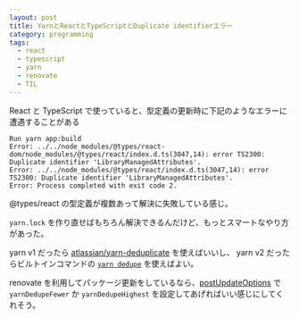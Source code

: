 ```yaml
---
layout: post
title: YarnとReactとTypeScriptとDuplicate identifierエラー
category: programming
tags:
  - react
  - typescript
  - yarn
  - renovate
  - TIL
---
```


React と TypeScript で使っていると、型定義の更新時に下記のようなエラーに遭遇することがある

```
Run yarn app:build
Error: ../../node_modules/@types/react-dom/node_modules/@types/react/index.d.ts(3047,14): error TS2300: Duplicate identifier 'LibraryManagedAttributes'.
Error: ../../node_modules/@types/react/index.d.ts(3047,14): error TS2300: Duplicate identifier 'LibraryManagedAttributes'.
Error: Process completed with exit code 2.
```

@types/react の型定義が複数あって解決に失敗している感じ。

`yarn.lock` を作り直せばもちろん解決できるんだけど、もっとスマートなやり方があった。

yarn v1 だったら [atlassian/yarn-deduplicate](https://github.com/atlassian/yarn-deduplicate) を使えばいいし、 yarn v2 だったらビルトインコマンドの [`yarn dedupe`](https://yarnpkg.com/cli/dedupe) を使えばよい。

renovate を利用してパッケージ更新をしているなら、[postUpdateOptions](https://docs.renovatebot.com/configuration-options/#postupdateoptions) で `yarnDedupeFewer` か `yarnDedupeHighest` を設定してあげればいい感じにしてくれそう。

